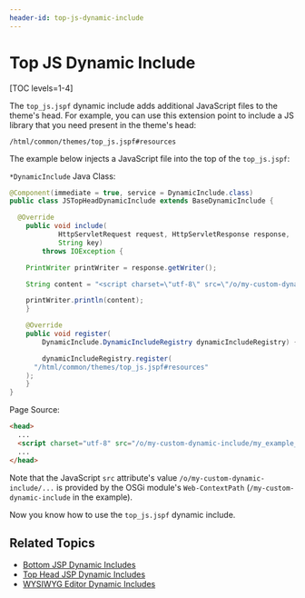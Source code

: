 ```yaml
---
header-id: top-js-dynamic-include
---
```


# Top JS Dynamic Include

[TOC levels=1-4]

The `top_js.jspf` dynamic include adds additional JavaScript files to the 
theme's head. For example, you can use this extension point to include a JS 
library that you need present in the theme's head:

    /html/common/themes/top_js.jspf#resources

The example below injects a JavaScript file into the top of the `top_js.jspf`:

`*DynamicInclude` Java Class:

```java
@Component(immediate = true, service = DynamicInclude.class)
public class JSTopHeadDynamicInclude extends BaseDynamicInclude {

  @Override
	public void include(
			HttpServletRequest request, HttpServletResponse response,
			String key)
		throws IOException {

    PrintWriter printWriter = response.getWriter();

    String content = "<script charset=\"utf-8\" src=\"/o/my-custom-dynamic-include/my_example_javascript.js\" async />";

    printWriter.println(content);
	}

	@Override
	public void register(
		DynamicInclude.DynamicIncludeRegistry dynamicIncludeRegistry) {

		dynamicIncludeRegistry.register(
      "/html/common/themes/top_js.jspf#resources"
    );
	}
}
```

Page Source:

```html
<head>
  ...
  <script charset="utf-8" src="/o/my-custom-dynamic-include/my_example_javascript.js" async>...</script>
  ...
</head>
```

Note that the JavaScript `src` attribute's value 
`/o/my-custom-dynamic-include/...` is provided by the OSGi module's 
`Web-ContextPath` (`/my-custom-dynamic-include` in the example). 
 
Now you know how to use the `top_js.jspf` dynamic include. 

## Related Topics

- [Bottom JSP Dynamic Includes](/docs/7-2/customization/-/knowledge_base/c/bottom-jsp-dynamic-includes)
- [Top Head JSP Dynamic Includes](/docs/7-2/customization/-/knowledge_base/c/top-head-jsp-dynamic-includes)
- [WYSIWYG Editor Dynamic Includes](/docs/7-2/customization/-/knowledge_base/c/wysiwyg-editor-dynamic-includes)
